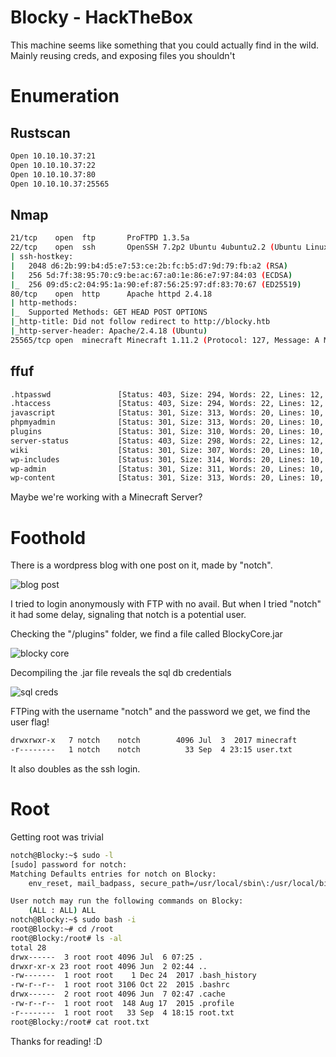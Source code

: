 
# Blocky - HackTheBox

This machine seems like something that you could actually find in the wild. Mainly reusing creds, and exposing files you shouldn't

# Enumeration

## Rustscan

```bash
Open 10.10.10.37:21
Open 10.10.10.37:22
Open 10.10.10.37:80
Open 10.10.10.37:25565
```

## Nmap

```bash
21/tcp    open  ftp       ProFTPD 1.3.5a
22/tcp    open  ssh       OpenSSH 7.2p2 Ubuntu 4ubuntu2.2 (Ubuntu Linux; protocol 2.0)
| ssh-hostkey: 
|   2048 d6:2b:99:b4:d5:e7:53:ce:2b:fc:b5:d7:9d:79:fb:a2 (RSA)
|   256 5d:7f:38:95:70:c9:be:ac:67:a0:1e:86:e7:97:84:03 (ECDSA)
|_  256 09:d5:c2:04:95:1a:90:ef:87:56:25:97:df:83:70:67 (ED25519)
80/tcp    open  http      Apache httpd 2.4.18
| http-methods: 
|_  Supported Methods: GET HEAD POST OPTIONS
|_http-title: Did not follow redirect to http://blocky.htb
|_http-server-header: Apache/2.4.18 (Ubuntu)
25565/tcp open  minecraft Minecraft 1.11.2 (Protocol: 127, Message: A Minecraft Server, Users: 0/20)
```

## ffuf

```bash
.htpasswd               [Status: 403, Size: 294, Words: 22, Lines: 12, Duration: 4476ms]
.htaccess               [Status: 403, Size: 294, Words: 22, Lines: 12, Duration: 4476ms]
javascript              [Status: 301, Size: 313, Words: 20, Lines: 10, Duration: 116ms]
phpmyadmin              [Status: 301, Size: 313, Words: 20, Lines: 10, Duration: 66ms]
plugins                 [Status: 301, Size: 310, Words: 20, Lines: 10, Duration: 59ms]
server-status           [Status: 403, Size: 298, Words: 22, Lines: 12, Duration: 69ms]
wiki                    [Status: 301, Size: 307, Words: 20, Lines: 10, Duration: 116ms]
wp-includes             [Status: 301, Size: 314, Words: 20, Lines: 10, Duration: 295ms]
wp-admin                [Status: 301, Size: 311, Words: 20, Lines: 10, Duration: 306ms]
wp-content              [Status: 301, Size: 313, Words: 20, Lines: 10, Duration: 352ms]
```

Maybe we're working with a Minecraft Server?

# Foothold

There is a wordpress blog with one post on it, made by "notch".

![blog post](https://i.gyazo.com/879e84274d1c5e06b581fd1b5201ef1d.png)

I tried to login anonymously with FTP with no avail. But when I tried "notch" it had some delay, signaling that notch is a potential user.

Checking the "/plugins" folder, we find a file called BlockyCore.jar

![blocky core](https://i.gyazo.com/ca69cbd256bcce587e55176d947770f8.png)

Decompiling the .jar file reveals the sql db credentials

![sql creds](https://i.gyazo.com/a7ca9c98ed326817ea3be1b0f7f31ccc.png)

FTPing with the username "notch" and the password we get, we find the user flag!

```bash
drwxrwxr-x   7 notch    notch        4096 Jul  3  2017 minecraft
-r--------   1 notch    notch          33 Sep  4 23:15 user.txt
```

It also doubles as the ssh login.

# Root

Getting root was trivial

```bash
notch@Blocky:~$ sudo -l
[sudo] password for notch: 
Matching Defaults entries for notch on Blocky:
    env_reset, mail_badpass, secure_path=/usr/local/sbin\:/usr/local/bin\:/usr/sbin\:/usr/bin\:/sbin\:/bin\:/snap/bin

User notch may run the following commands on Blocky:
    (ALL : ALL) ALL
notch@Blocky:~$ sudo bash -i
root@Blocky:~# cd /root
root@Blocky:/root# ls -al
total 28
drwx------  3 root root 4096 Jul  6 07:25 .
drwxr-xr-x 23 root root 4096 Jun  2 02:44 ..
-rw-------  1 root root    1 Dec 24  2017 .bash_history
-rw-r--r--  1 root root 3106 Oct 22  2015 .bashrc
drwx------  2 root root 4096 Jun  7 02:47 .cache
-rw-r--r--  1 root root  148 Aug 17  2015 .profile
-r--------  1 root root   33 Sep  4 18:15 root.txt
root@Blocky:/root# cat root.txt
```

Thanks for reading! :D
